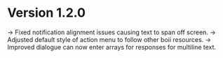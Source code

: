 # Version 1.2.0

-> Fixed notification alignment issues causing text to span off screen.
-> Adjusted default style of action menu to follow other boii resources.
-> Improved dialogue can now enter arrays for responses for multiline text.